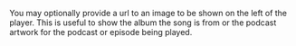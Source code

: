 You may optionally provide a url to an image to be shown on the left of the player. This is useful to show the album the song is from or the podcast artwork for the podcast or episode being played.
